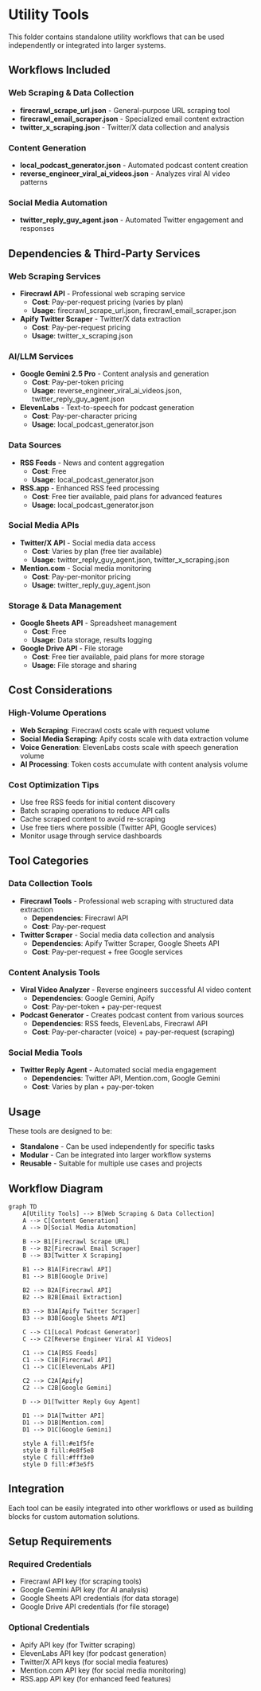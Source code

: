 # Utility Tools

This folder contains standalone utility workflows that can be used independently or integrated into larger systems.

## Workflows Included

### Web Scraping & Data Collection
- **firecrawl_scrape_url.json** - General-purpose URL scraping tool
- **firecrawl_email_scraper.json** - Specialized email content extraction
- **twitter_x_scraping.json** - Twitter/X data collection and analysis

### Content Generation
- **local_podcast_generator.json** - Automated podcast content creation
- **reverse_engineer_viral_ai_videos.json** - Analyzes viral AI video patterns

### Social Media Automation
- **twitter_reply_guy_agent.json** - Automated Twitter engagement and responses

## Dependencies & Third-Party Services

### Web Scraping Services
- **Firecrawl API** - Professional web scraping service
  - **Cost**: Pay-per-request pricing (varies by plan)
  - **Usage**: firecrawl_scrape_url.json, firecrawl_email_scraper.json
- **Apify Twitter Scraper** - Twitter/X data extraction
  - **Cost**: Pay-per-request pricing
  - **Usage**: twitter_x_scraping.json

### AI/LLM Services
- **Google Gemini 2.5 Pro** - Content analysis and generation
  - **Cost**: Pay-per-token pricing
  - **Usage**: reverse_engineer_viral_ai_videos.json, twitter_reply_guy_agent.json
- **ElevenLabs** - Text-to-speech for podcast generation
  - **Cost**: Pay-per-character pricing
  - **Usage**: local_podcast_generator.json

### Data Sources
- **RSS Feeds** - News and content aggregation
  - **Cost**: Free
  - **Usage**: local_podcast_generator.json
- **RSS.app** - Enhanced RSS feed processing
  - **Cost**: Free tier available, paid plans for advanced features
  - **Usage**: local_podcast_generator.json

### Social Media APIs
- **Twitter/X API** - Social media data access
  - **Cost**: Varies by plan (free tier available)
  - **Usage**: twitter_reply_guy_agent.json, twitter_x_scraping.json
- **Mention.com** - Social media monitoring
  - **Cost**: Pay-per-monitor pricing
  - **Usage**: twitter_reply_guy_agent.json

### Storage & Data Management
- **Google Sheets API** - Spreadsheet management
  - **Cost**: Free
  - **Usage**: Data storage, results logging
- **Google Drive API** - File storage
  - **Cost**: Free tier available, paid plans for more storage
  - **Usage**: File storage and sharing

## Cost Considerations

### High-Volume Operations
- **Web Scraping**: Firecrawl costs scale with request volume
- **Social Media Scraping**: Apify costs scale with data extraction volume
- **Voice Generation**: ElevenLabs costs scale with speech generation volume
- **AI Processing**: Token costs accumulate with content analysis volume

### Cost Optimization Tips
- Use free RSS feeds for initial content discovery
- Batch scraping operations to reduce API calls
- Cache scraped content to avoid re-scraping
- Use free tiers where possible (Twitter API, Google services)
- Monitor usage through service dashboards

## Tool Categories

### Data Collection Tools
- **Firecrawl Tools** - Professional web scraping with structured data extraction
  - **Dependencies**: Firecrawl API
  - **Cost**: Pay-per-request
- **Twitter Scraper** - Social media data collection and analysis
  - **Dependencies**: Apify Twitter Scraper, Google Sheets API
  - **Cost**: Pay-per-request + free Google services

### Content Analysis Tools
- **Viral Video Analyzer** - Reverse engineers successful AI video content
  - **Dependencies**: Google Gemini, Apify
  - **Cost**: Pay-per-token + pay-per-request
- **Podcast Generator** - Creates podcast content from various sources
  - **Dependencies**: RSS feeds, ElevenLabs, Firecrawl API
  - **Cost**: Pay-per-character (voice) + pay-per-request (scraping)

### Social Media Tools
- **Twitter Reply Agent** - Automated social media engagement
  - **Dependencies**: Twitter API, Mention.com, Google Gemini
  - **Cost**: Varies by plan + pay-per-token

## Usage

These tools are designed to be:
- **Standalone** - Can be used independently for specific tasks
- **Modular** - Can be integrated into larger workflow systems
- **Reusable** - Suitable for multiple use cases and projects

## Workflow Diagram

```mermaid
graph TD
    A[Utility Tools] --> B[Web Scraping & Data Collection]
    A --> C[Content Generation]
    A --> D[Social Media Automation]
    
    B --> B1[Firecrawl Scrape URL]
    B --> B2[Firecrawl Email Scraper]
    B --> B3[Twitter X Scraping]
    
    B1 --> B1A[Firecrawl API]
    B1 --> B1B[Google Drive]
    
    B2 --> B2A[Firecrawl API]
    B2 --> B2B[Email Extraction]
    
    B3 --> B3A[Apify Twitter Scraper]
    B3 --> B3B[Google Sheets API]
    
    C --> C1[Local Podcast Generator]
    C --> C2[Reverse Engineer Viral AI Videos]
    
    C1 --> C1A[RSS Feeds]
    C1 --> C1B[Firecrawl API]
    C1 --> C1C[ElevenLabs API]
    
    C2 --> C2A[Apify]
    C2 --> C2B[Google Gemini]
    
    D --> D1[Twitter Reply Guy Agent]
    
    D1 --> D1A[Twitter API]
    D1 --> D1B[Mention.com]
    D1 --> D1C[Google Gemini]
    
    style A fill:#e1f5fe
    style B fill:#e8f5e8
    style C fill:#fff3e0
    style D fill:#f3e5f5
```

## Integration

Each tool can be easily integrated into other workflows or used as building blocks for custom automation solutions.

## Setup Requirements

### Required Credentials
- Firecrawl API key (for scraping tools)
- Google Gemini API key (for AI analysis)
- Google Sheets API credentials (for data storage)
- Google Drive API credentials (for file storage)

### Optional Credentials
- Apify API key (for Twitter scraping)
- ElevenLabs API key (for podcast generation)
- Twitter/X API keys (for social media features)
- Mention.com API key (for social media monitoring)
- RSS.app API key (for enhanced feed features)
